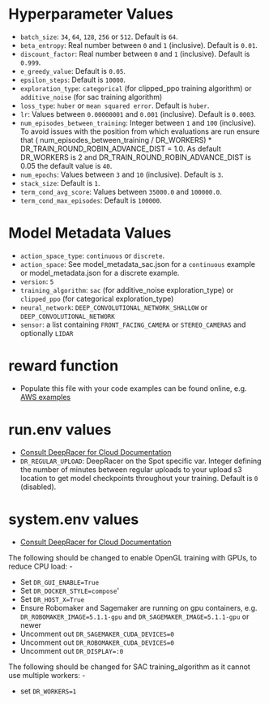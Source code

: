 # Hyperparameter Values

* `batch_size`: `34`, `64`, `128`, `256` or `512`. Default is `64`.
* `beta_entropy`: Real number between `0` and `1` (inclusive). Default is `0.01`.
* `discount_factor`: Real number between `0` and `1` (inclusive). Default is `0.999`.
* `e_greedy_value`: Default is `0.05`.
* `epsilon_steps`: Default is `10000`.
* `exploration_type`: `categorical` (for clipped_ppo training algorithm) or `additive_noise` (for sac training algorithm)
* `loss_type`: `huber` or `mean squared error`. Default is `huber`.
* `lr`: Values between `0.00000001` and `0.001` (inclusive). Default is `0.0003`.
* `num_episodes_between_training`: Integer between `1` and `100` (inclusive). To avoid issues with the position from which evaluations are run ensure that ( num_episodes_between_training / DR_WORKERS) * DR_TRAIN_ROUND_ROBIN_ADVANCE_DIST = 1.0.  As default DR_WORKERS is 2 and DR_TRAIN_ROUND_ROBIN_ADVANCE_DIST is 0.05 the default value is `40`.
* `num_epochs`: Values between `3` and `10` (inclusive). Default is `3`.
* `stack_size`: Default is `1`.
* `term_cond_avg_score`: Values between `35000.0` and `100000.0`.
* `term_cond_max_episodes`: Default is `100000`.

# Model Metadata Values

* `action_space_type`: `continuous` or `discrete`.
* `action_space`: See model_metadata_sac.json for a `continuous` example or model_metadata.json for a discrete example.
* `version`: `5`
* `training_algorithm`: `sac` (for additive_noise exploration_type) or `clipped_ppo` (for categorical exploration_type)
* `neural_network`: `DEEP_CONVOLUTIONAL_NETWORK_SHALLOW` or `DEEP_CONVOLUTIONAL_NETWORK`
* `sensor`:  a list containing `FRONT_FACING_CAMERA` or `STEREO_CAMERAS` and optionally `LIDAR`

# reward function

* Populate this file with your code examples can be found online, e.g. [AWS examples](https://docs.aws.amazon.com/deepracer/latest/developerguide/deepracer-reward-function-examples.html)

# run.env values

* [Consult DeepRacer for Cloud Documentation](https://aws-deepracer-community.github.io/deepracer-for-cloud/reference.html)
* `DR_REGULAR_UPLOAD`: DeepRacer on the Spot specific var.  Integer defining the number of minutes between regular uploads to your upload s3 location to get model checkpoints throughout your training.  Default is `0` (disabled).

# system.env values

* [Consult DeepRacer for Cloud Documentation](https://aws-deepracer-community.github.io/deepracer-for-cloud/reference.html)

The following should be changed to enable OpenGL training with GPUs, to reduce CPU load: -

* Set `DR_GUI_ENABLE=True`
* Set `DR_DOCKER_STYLE=compose`'
* Set `DR_HOST_X=True`
* Ensure Robomaker and Sagemaker are running on gpu containers, e.g. `DR_ROBOMAKER_IMAGE=5.1.1-gpu` and `DR_SAGEMAKER_IMAGE=5.1.1-gpu` or newer
* Uncomment out `DR_SAGEMAKER_CUDA_DEVICES=0`
* Uncomment out `DR_ROBOMAKER_CUDA_DEVICES=0`
* Uncomment out `DR_DISPLAY=:0`

The following should be changed for SAC training_algorithm as it cannot use multiple workers: -
* set `DR_WORKERS=1`